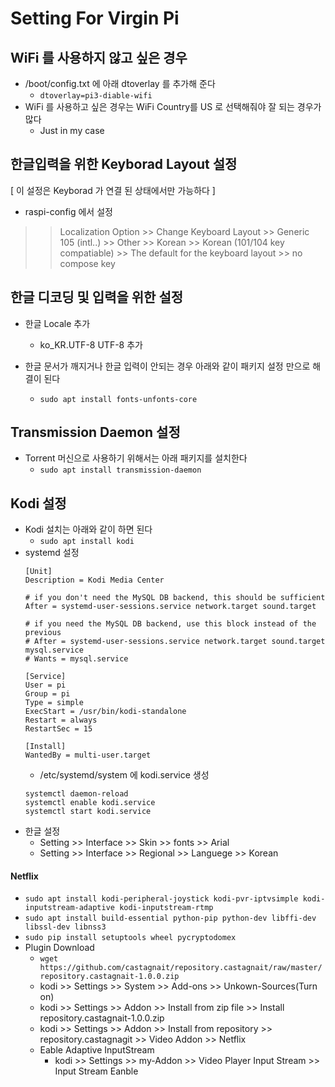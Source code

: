 Setting For Virgin Pi
======================

WiFi 를 사용하지 않고 싶은 경우
--------------------------------
* /boot/config.txt 에 아래 dtoverlay 를 추가해 준다
	* `dtoverlay=pi3-diable-wifi`
* WiFi 를 사용하고 싶은 경우는 WiFi Country를 US 로 선택해줘야 잘 되는 경우가 많다
	* Just in my case


한글입력을 위한 Keyborad Layout 설정
--------------------------------
[ 이 설정은 Keyborad 가 연결 된 상태에서만 가능하다 ]
* raspi-config 에서 설정
>> Localization Option >>
>> Change Keyboard Layout >>
>> Generic 105 (intl..) >>
>> Other >>
>> Korean >>
>> Korean (101/104 key compatiable) >>
>> The default for the keyboard layout  >>
>> no compose key



한글 디코딩 및 입력을 위한 설정 
--------------------------------
* 한글 Locale 추가
	* ko_KR.UTF-8 UTF-8 추가

* 한글 문서가 깨지거나 한글 입력이 안되는 경우 아래와 같이 패키지 설정 만으로 해결이 된다

	* `sudo apt install fonts-unfonts-core`


Transmission Daemon 설정
--------------------------------

* Torrent 머신으로 사용하기 위해서는 아래 패키지를 설치한다 
	* `sudo apt install transmission-daemon`



Kodi 설정
--------------------------------

* Kodi 설치는 아래와 같이 하면 된다
	* `sudo apt install kodi`
* systemd 설정
	``` 
	[Unit]
	Description = Kodi Media Center

	# if you don't need the MySQL DB backend, this should be sufficient
	After = systemd-user-sessions.service network.target sound.target

	# if you need the MySQL DB backend, use this block instead of the previous
	# After = systemd-user-sessions.service network.target sound.target mysql.service
	# Wants = mysql.service

	[Service]
	User = pi
	Group = pi
	Type = simple
	ExecStart = /usr/bin/kodi-standalone
	Restart = always
	RestartSec = 15

	[Install]
	WantedBy = multi-user.target
	```
	* /etc/systemd/system 에 kodi.service 생성
	```
	systemctl daemon-reload
	systemctl enable kodi.service
	systemctl start kodi.service
	```
* 한글 설정
	* Setting >> Interface >> Skin >> fonts >> Arial 
	* Setting >> Interface >> Regional >> Languege >> Korean
#### Netflix
* `sudo apt install kodi-peripheral-joystick kodi-pvr-iptvsimple kodi-inputstream-adaptive kodi-inputstream-rtmp`
* `sudo apt install build-essential python-pip python-dev libffi-dev libssl-dev libnss3`
* `sudo pip install setuptools wheel pycryptodomex`
* Plugin Download 
	* `wget https://github.com/castagnait/repository.castagnait/raw/master/repository.castagnait-1.0.0.zip`
	* kodi >> Settings >> System >> Add-ons >> Unkown-Sources(Turn on)
	* kodi >> Settings >> Addon >> Install from zip file >> Install repository.castagnait-1.0.0.zip
	* kodi >> Settings >> Addon >> Install from repository >> repository.castagnagit >> Video Addon >> Netflix
	* Eable Adaptive InputStream
		* kodi >> Settings >> my-Addon >> Video Player Input Stream >> Input Stream Eanble



